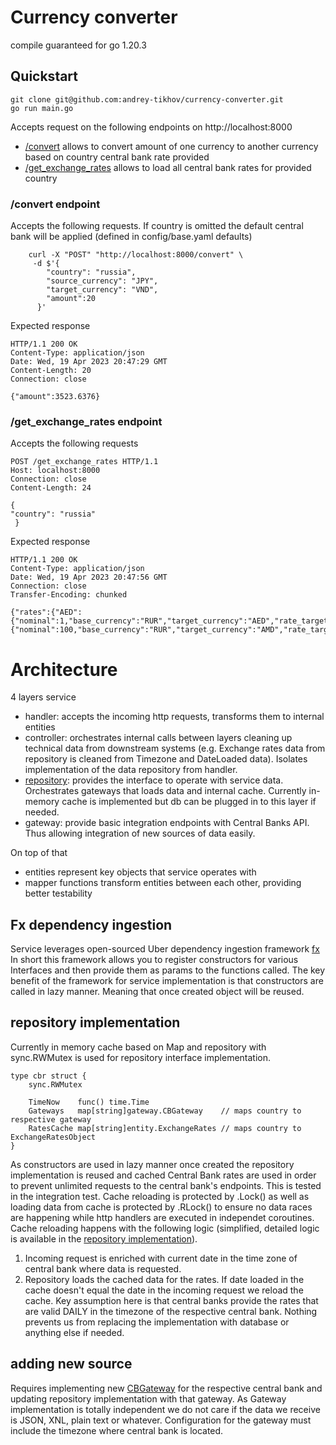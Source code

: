 # Currency converter
compile guaranteed for go 1.20.3

## Quickstart
    git clone git@github.com:andrey-tikhov/currency-converter.git
    go run main.go
Accepts request on the following endpoints on http://localhost:8000 
 - [/convert](#/convert-endpoint) allows to convert amount of one currency to another currency based on country central bank rate provided
 - [/get_exchange_rates](#/get_exchange_rates-endpoint) allows to load all central bank rates for provided country

### /convert endpoint
Accepts the following requests.
If country is omitted the default central bank will be applied (defined in config/base.yaml defaults)
```
    curl -X "POST" "http://localhost:8000/convert" \
     -d $'{
        "country": "russia",
        "source_currency": "JPY",
        "target_currency": "VND",
        "amount":20
      }'
```
Expected response
```
HTTP/1.1 200 OK
Content-Type: application/json
Date: Wed, 19 Apr 2023 20:47:29 GMT
Content-Length: 20
Connection: close

{"amount":3523.6376}
```

### /get_exchange_rates endpoint
Accepts the following requests
```
POST /get_exchange_rates HTTP/1.1
Host: localhost:8000
Connection: close
Content-Length: 24

{
"country": "russia"
 }
```
Expected response
```
HTTP/1.1 200 OK
Content-Type: application/json
Date: Wed, 19 Apr 2023 20:47:56 GMT
Connection: close
Transfer-Encoding: chunked

{"rates":{"AED":{"nominal":1,"base_currency":"RUR","target_currency":"AED","rate_target_to_base":22.2335},"AMD":{"nominal":100,"base_currency":"RUR","target_currency":"AMD","rate_target_to_base":21.0635}}}
```

# Architecture

4 layers service
- handler: accepts the incoming http requests, transforms them to internal entities
- controller: orchestrates internal calls between layers cleaning up technical data from downstream systems (e.g. Exchange rates data from repository is cleaned from Timezone and DateLoaded data). Isolates implementation of the data repository from handler.
- [repository](#repository-implementation): provides the interface to operate with service data. Orchestrates gateways that loads data and internal cache. Currently in-memory cache is implemented but db can be plugged in to this layer if needed. 
- gateway: provide basic integration endpoints with Central Banks API. Thus allowing integration of new sources of data easily.

On top of that 
- entities represent key objects that service operates with
- mapper functions transform entities between each other, providing better testability

## Fx dependency ingestion
Service leverages open-sourced Uber dependency ingestion framework [fx](https://pkg.go.dev/go.uber.org/fx)
In short this framework allows you to register constructors for various Interfaces and then provide them as params to the functions called.
The key benefit of the framework for service implementation is that constructors are called in lazy manner.
Meaning that once created object will be reused.

## repository implementation
Currently in memory cache based on Map and repository with sync.RWMutex is used for repository interface implementation.
```
type cbr struct {
	sync.RWMutex

	TimeNow    func() time.Time
	Gateways   map[string]gateway.CBGateway    // maps country to respective gateway
	RatesCache map[string]entity.ExchangeRates // maps country to ExchangeRatesObject
}
```
As constructors are used in lazy manner once created the repository implementation is reused and cached Central Bank rates are used in order to prevent unlimited requests to the central bank's endpoints.
This is tested in the integration test.
Cache reloading is protected by .Lock() as well as loading data from cache is protected by .RLock() to ensure no data races are happening while http handlers are executed in independet coroutines.
Cache reloading happens with the following logic (simplified, detailed logic is available in the [repository implementation](https://github.com/andrey-tikhov/currency-converter/blob/main/repository/cbr_repository.go#L126)).
1. Incoming request is enriched with current date in the time zone of central bank where data is requested.
2. Repository loads the cached data for the rates. If date loaded in the cache doesn't equal the date in the incoming request we reload the cache.
Key assumption here is that central banks provide the rates that are valid DAILY in the timezone of the respective central bank.
Nothing prevents us from replacing the implementation with database or anything else if needed.

## adding new source
Requires implementing new [CBGateway](https://github.com/andrey-tikhov/currency-converter/blob/main/gateway/CBAPI.go) for the respective central bank and updating repository implementation with that gateway.
As Gateway implementation is totally independent we do not care if the data we receive is JSON, XNL, plain text or whatever.
Configuration for the gateway must include the timezone where central bank is located.